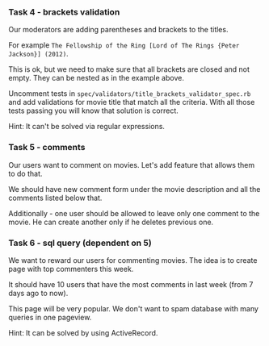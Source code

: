 
### Task 4 - brackets validation
Our moderators are adding parentheses and brackets to the titles.

For example `The Fellowship of the Ring [Lord of The Rings {Peter Jackson}] (2012)`.

This is ok, but we need to make sure that all brackets are closed and not empty. They can be nested as in the example above.

Uncomment tests in `spec/validators/title_brackets_validator_spec.rb` and add validations for movie title that match all the criteria.
With all those tests passing you will know that solution is correct.

Hint: It can't be solved via regular expressions.

### Task 5 - comments
Our users want to comment on movies. Let's add feature that allows them to do that.

We should have new comment form under the movie description and all the comments listed below that.

Additionally - one user should be allowed to leave only one comment to the movie. He can create another only if he deletes previous one.

### Task 6 - sql query (dependent on 5)
We want to reward our users for commenting movies. The idea is to create page with top commenters this week.

It should have 10 users that have the most comments in last week (from 7 days ago to now).

This page will be very popular. We don't want to spam database with many queries in one pageview.

Hint: It can be solved by using ActiveRecord.
